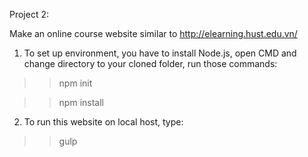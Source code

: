 Project 2:

Make an online course website similar to http://elearning.hust.edu.vn/

1. To set up environment, you have to install Node.js, open CMD and change directory to your cloned folder, run those commands:

>>    npm init

>>    npm install

2. To run this website on local host, type:

>>    gulp
